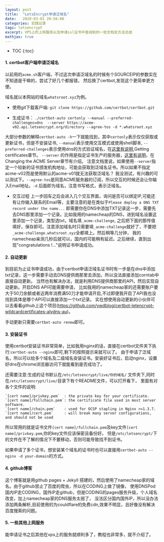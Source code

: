 ```yaml
---
layout: post
title:  "LetsEncrypt申请泛域名" 
date:   2020-03-01 20:56:00
categories: 实践记录 
tags: letsencrypt
excerpt: VPS上的上网服务以及申请ssl证书中查阅到的一些文档及方法总结
mathjax: true
---
```

* TOC
{:toc}

#### 1. certbot客户端申请泛域名
以前用的`acme.sh`客户端，不过这次申请泛域名的时候有个SOURCEIP的参数实在不知道是干嘛的，尝试了好几个都报错，
然后换了certbot,发现这个更简单更方便。

域名就以本网站的域名`whatsroot.xyz`为例。

- 使用git下载客户端:
`git clone https://github.com/certbot/certbot.git`

- 生成证书：
`./certbot-auto certonly --manual --preferred-challenges=dns  --server https://acme-v02.api.letsencrypt.org/directory --agree-tos -d *.whatsroot.xyz`

大部分参数的解释`certbot-auto -h`一下就能找到，其中`certonly`表示仅仅获取或更新证书，但是不安装证书, `--manual`表示使用交互模式或使用shell脚本,
`--preferred-challenges`表示使用dns的方式验证域名，在[这里有说明](https://certbot.eff.org/docs/using.html#changing-the-acme-server),Getting certificates章节。
`--server` 的作用是指定证书生产的服务器，[这里有说明](https://certbot.eff.org/docs/using.html#changing-the-acme-server)，在Changing the ACME Server章节有介绍。
注意文档里说，如果使用`--server`指定一个较新的证书颁发机构地址，可能会获取到泛域名证书。所以如果不指定acme-v02而是使用默认的acme-v01就无法获取泛域名？
我没测试，有兴趣的可以测试下。`--agree-tos`是同意ACME服务器的订阅，所以交互的时候还会让你输入Email地址。`-d` 后面即为域名，注意书写格式，表示泛域名。

- 交互过程
上一步回车之后会进入几个交互界面，询问是否可以绑定IP,可能还有让你输入联系的Email等，主要注意的是在类似于`Please deploy a DNS TXT record under the name...`
即需要你在DNS中添加TXT记录这一步，需要先去DNS那里添加一个记录。比如我用的namecheap的DNS，进到域名设置这里添加一个记录，类型选txt，域名填`_acme-challenge`,
之后把下面的那传值填好，保存即可。注意添加域名时只需要填`_acme-challenge`就好了，不要把`_acme-challenge.whatsroot.xyz`全都填上。然后稍等几分钟，
我的namecheap亲测几秒后就可以，国内的可能稍有延迟。之后继续，直到出现"congratulations !..."说明证书申请成功。

#### 2. 自动更新

到目前为止证书申请成功，由于certbot申请泛域名证书时有一步是在dns中添加txt记录，这一步需要手动去DNS提供商那里去添加，所以没法直接添加corntab中直接自动更新。
当然也有解决办法，就是利用DNS提供商那里的API，然后实现自动更新。开启DNS API可能需要申请，
比如我用的namecheap家的还需要账户要大于50刀余额或者近两年消费满50刀才能申请开启,不过即便我开启了API我也没找到具体是哪个API可以直接添加一个txt记录。
实在想使用自动更新的小伙伴可以去看看github上这个项目(https://github.com/ywdblog/certbot-letencrypt-wildcardcertificates-alydns-au)。

手动更新只需要`certbot-auto renew`即可。

#### 3. 安装证书

使用certbot安装证书非常简单，比如我用nginx的话，直接在certbot文件夹下执行:`certbot-auto --nginx`即可,剩下的按照提示来就可以了。
由于申请了泛域名，所以可以给多个域名及二级域名安装证书。安装好证书后，启动nginx，设置好dns在chrome浏览器访问下就能看到是否成功了。

还需要注意:生成的证书默认在`/etc/letsencrypt/live/你的域名/` 文件夹下,同时在`/etc/letsencrypt/live/`目录下有个README文件，可以打开看下，
里面有对各个文件的说明:
```
`[cert name]/privkey.pem`  : the private key for your certificate.
`[cert name]/fullchain.pem`: the certificate file used in most server software.
`[cert name]/chain.pem`    : used for OCSP stapling in Nginx >=1.3.7.
`[cert name]/cert.pem`     : will break many server configurations, and should not be used
```
所以常用的就是证书文件`[cert name]/fullchain.pem`及key文件`[cert name]/privkey.pem`,你的key文件应该保密且备份好。
但是`/etc/letsencrypt/`下的文件在不了解的情况下不要移动，否则可能导致找不到证书。

如果申请了多个证书，想安装某个域名的证书时也可以直接用`certbot-auto --nginx -d your-domain`的方式。

#### 4. github博客

这个博客就是用github pages + Jekyll 搭建的，然后使用了namecheap家的域名。由于github禁止了百度的爬虫，所以在CODING上做了镜像，
使用DNSPod国内IP走CODING，国外IP走github，但是CODING的pages服务升级，个人域名改变，加上namecheap家的DNS服务太弱了，
没法区分国内国外IP，所以没办法添加两条解析,目前使用的为couldflare的免费cdn,效果不明显，且好像没有解决百度搜索的问题。 

#### 5. 一些其他上网服务

能申请证书之后其他在vps上的服务就顺利多了，教程也非常多，就不介绍了。
